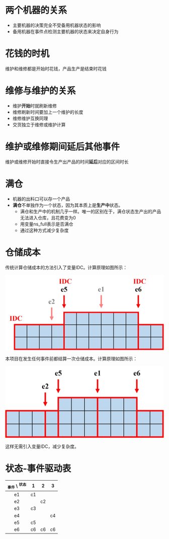 # 两个机器的关系

- 主要机器的决策完全不受备用机器状态的影响
- 备用机器在事件点检测主要机器的状态来决定自身行为

# 花钱的时机

维护和维修都是开始时花钱，产品生产是结束时花钱

# 维修与维护的关系

- 维护**开始**时就刷新维修
- 维修刷新时间要加上一个维护的长度
- 维修维护互换同理
- 交货独立于维修或维护计算

# 维护或维修期间延后其他事件

维护或维修开始时直接令生产出产品的时间**延后**对应的区间时长

# 满仓

- 机器的出料口可以存一个产品
- **满仓**不单独作为一个状态，因为其本质上是**生产中**状态。
  - 满仓和生产中的机制几乎一样。唯一的区别在于，满仓状态生产出的产品无法进入仓库，且花费变为0
  - 用变量ns_full表示是否满仓
  - 通过这种方式减少复杂度

# 仓储成本

传统计算仓储成本的方法引入了变量IDC。计算原理如图所示：

![](img/project/仓储成本-原始.jpg)

本项目在发生任何事件前都结算一次仓储成本。计算原理如图所示：

![](img/project/仓储成本-改进.jpg)

这样无需引入变量IDC，减少复杂度。

# 状态-事件驱动表

| <sub>事件</sub> \ <sup>状态</sup> |   1   |   2   |   3   |
| :-------------------------------: | :---: | :---: | :---: |
|                e1                 |  c1   |       |       |
|                e2                 |       |  c2   |       |
|                e3                 |  c3   |       |       |
|                e4                 |       |       |  c4   |
|                e5                 |  c5   |       |       |
|                e6                 |  c6   |  c6   |  c6   |
